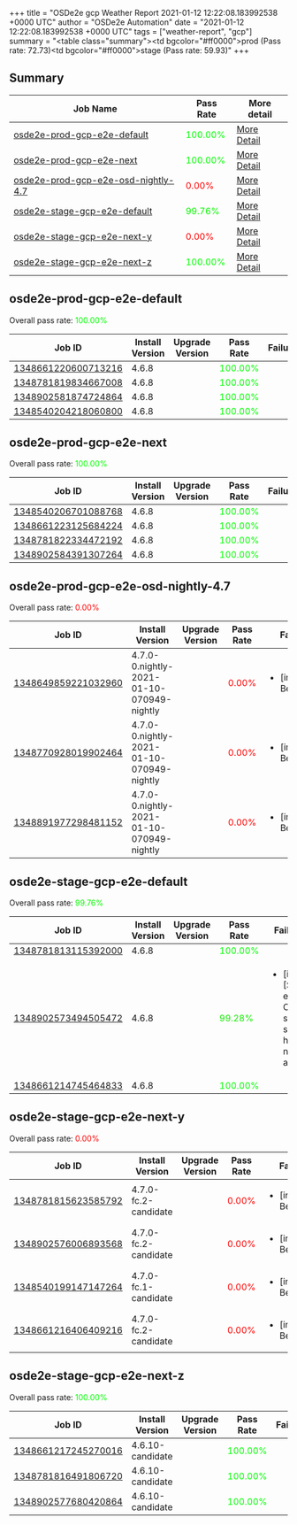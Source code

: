 +++
title = "OSDe2e gcp Weather Report 2021-01-12 12:22:08.183992538 +0000 UTC"
author = "OSDe2e Automation"
date = "2021-01-12 12:22:08.183992538 +0000 UTC"
tags = ["weather-report", "gcp"]
summary = "<table class=\"summary\"><tr><td bgcolor=\"#ff0000\"></td><td>prod (Pass rate: 72.73)</td></tr><tr><td bgcolor=\"#ff0000\"></td><td>stage (Pass rate: 59.93)</td></tr></table>"
+++
## Summary

| Job Name | Pass Rate | More detail |
|----------|-----------|-------------|
|[osde2e-prod-gcp-e2e-default](https://prow.svc.ci.openshift.org/?job=osde2e-prod-gcp-e2e-default)| <span style="color:#01fe00;">100.00%</span>|[More Detail](#osde2e-prod-gcp-e2e-default)|
|[osde2e-prod-gcp-e2e-next](https://prow.svc.ci.openshift.org/?job=osde2e-prod-gcp-e2e-next)| <span style="color:#01fe00;">100.00%</span>|[More Detail](#osde2e-prod-gcp-e2e-next)|
|[osde2e-prod-gcp-e2e-osd-nightly-4.7](https://prow.svc.ci.openshift.org/?job=osde2e-prod-gcp-e2e-osd-nightly-4.7)| <span style="color:#ff0000;">0.00%</span>|[More Detail](#osde2e-prod-gcp-e2e-osd-nightly-4.7)|
|[osde2e-stage-gcp-e2e-default](https://prow.svc.ci.openshift.org/?job=osde2e-stage-gcp-e2e-default)| <span style="color:#07f800;">99.76%</span>|[More Detail](#osde2e-stage-gcp-e2e-default)|
|[osde2e-stage-gcp-e2e-next-y](https://prow.svc.ci.openshift.org/?job=osde2e-stage-gcp-e2e-next-y)| <span style="color:#ff0000;">0.00%</span>|[More Detail](#osde2e-stage-gcp-e2e-next-y)|
|[osde2e-stage-gcp-e2e-next-z](https://prow.svc.ci.openshift.org/?job=osde2e-stage-gcp-e2e-next-z)| <span style="color:#01fe00;">100.00%</span>|[More Detail](#osde2e-stage-gcp-e2e-next-z)|



## osde2e-prod-gcp-e2e-default

Overall pass rate: <span style="color:#01fe00;">100.00%</span>

| Job ID | Install Version | Upgrade Version | Pass Rate | Failures |
|--------|-----------------|-----------------|-----------|----------|
[1348661220600713216](https://prow.ci.openshift.org/view/gs/origin-ci-test/logs/osde2e-prod-gcp-e2e-default/1348661220600713216) | 4.6.8 |  | <span style="color:#01fe00;">100.00%</span>|
[1348781819834667008](https://prow.ci.openshift.org/view/gs/origin-ci-test/logs/osde2e-prod-gcp-e2e-default/1348781819834667008) | 4.6.8 |  | <span style="color:#01fe00;">100.00%</span>|
[1348902581874724864](https://prow.ci.openshift.org/view/gs/origin-ci-test/logs/osde2e-prod-gcp-e2e-default/1348902581874724864) | 4.6.8 |  | <span style="color:#01fe00;">100.00%</span>|
[1348540204218060800](https://prow.ci.openshift.org/view/gs/origin-ci-test/logs/osde2e-prod-gcp-e2e-default/1348540204218060800) | 4.6.8 |  | <span style="color:#01fe00;">100.00%</span>|



## osde2e-prod-gcp-e2e-next

Overall pass rate: <span style="color:#01fe00;">100.00%</span>

| Job ID | Install Version | Upgrade Version | Pass Rate | Failures |
|--------|-----------------|-----------------|-----------|----------|
[1348540206701088768](https://prow.ci.openshift.org/view/gs/origin-ci-test/logs/osde2e-prod-gcp-e2e-next/1348540206701088768) | 4.6.8 |  | <span style="color:#01fe00;">100.00%</span>|
[1348661223125684224](https://prow.ci.openshift.org/view/gs/origin-ci-test/logs/osde2e-prod-gcp-e2e-next/1348661223125684224) | 4.6.8 |  | <span style="color:#01fe00;">100.00%</span>|
[1348781822334472192](https://prow.ci.openshift.org/view/gs/origin-ci-test/logs/osde2e-prod-gcp-e2e-next/1348781822334472192) | 4.6.8 |  | <span style="color:#01fe00;">100.00%</span>|
[1348902584391307264](https://prow.ci.openshift.org/view/gs/origin-ci-test/logs/osde2e-prod-gcp-e2e-next/1348902584391307264) | 4.6.8 |  | <span style="color:#01fe00;">100.00%</span>|



## osde2e-prod-gcp-e2e-osd-nightly-4.7

Overall pass rate: <span style="color:#ff0000;">0.00%</span>

| Job ID | Install Version | Upgrade Version | Pass Rate | Failures |
|--------|-----------------|-----------------|-----------|----------|
[1348649859221032960](https://prow.ci.openshift.org/view/gs/origin-ci-test/logs/osde2e-prod-gcp-e2e-osd-nightly-4.7/1348649859221032960) | 4.7.0-0.nightly-2021-01-10-070949-nightly |  | <span style="color:#ff0000;">0.00%</span>|<ul><li>[install] BeforeSuite</li></ul>
[1348770928019902464](https://prow.ci.openshift.org/view/gs/origin-ci-test/logs/osde2e-prod-gcp-e2e-osd-nightly-4.7/1348770928019902464) | 4.7.0-0.nightly-2021-01-10-070949-nightly |  | <span style="color:#ff0000;">0.00%</span>|<ul><li>[install] BeforeSuite</li></ul>
[1348891977298481152](https://prow.ci.openshift.org/view/gs/origin-ci-test/logs/osde2e-prod-gcp-e2e-osd-nightly-4.7/1348891977298481152) | 4.7.0-0.nightly-2021-01-10-070949-nightly |  | <span style="color:#ff0000;">0.00%</span>|<ul><li>[install] BeforeSuite</li></ul>



## osde2e-stage-gcp-e2e-default

Overall pass rate: <span style="color:#07f800;">99.76%</span>

| Job ID | Install Version | Upgrade Version | Pass Rate | Failures |
|--------|-----------------|-----------------|-----------|----------|
[1348781813115392000](https://prow.ci.openshift.org/view/gs/origin-ci-test/logs/osde2e-stage-gcp-e2e-default/1348781813115392000) | 4.6.8 |  | <span style="color:#01fe00;">100.00%</span>|
[1348902573494505472](https://prow.ci.openshift.org/view/gs/origin-ci-test/logs/osde2e-stage-gcp-e2e-default/1348902573494505472) | 4.6.8 |  | <span style="color:#13ec00;">99.28%</span>|<ul><li>[install] [Suite: e2e] Cluster state should have no alerts</li></ul>
[1348661214745464833](https://prow.ci.openshift.org/view/gs/origin-ci-test/logs/osde2e-stage-gcp-e2e-default/1348661214745464833) | 4.6.8 |  | <span style="color:#01fe00;">100.00%</span>|



## osde2e-stage-gcp-e2e-next-y

Overall pass rate: <span style="color:#ff0000;">0.00%</span>

| Job ID | Install Version | Upgrade Version | Pass Rate | Failures |
|--------|-----------------|-----------------|-----------|----------|
[1348781815623585792](https://prow.ci.openshift.org/view/gs/origin-ci-test/logs/osde2e-stage-gcp-e2e-next-y/1348781815623585792) | 4.7.0-fc.2-candidate |  | <span style="color:#ff0000;">0.00%</span>|<ul><li>[install] BeforeSuite</li></ul>
[1348902576006893568](https://prow.ci.openshift.org/view/gs/origin-ci-test/logs/osde2e-stage-gcp-e2e-next-y/1348902576006893568) | 4.7.0-fc.2-candidate |  | <span style="color:#ff0000;">0.00%</span>|<ul><li>[install] BeforeSuite</li></ul>
[1348540199147147264](https://prow.ci.openshift.org/view/gs/origin-ci-test/logs/osde2e-stage-gcp-e2e-next-y/1348540199147147264) | 4.7.0-fc.1-candidate |  | <span style="color:#ff0000;">0.00%</span>|<ul><li>[install] BeforeSuite</li></ul>
[1348661216406409216](https://prow.ci.openshift.org/view/gs/origin-ci-test/logs/osde2e-stage-gcp-e2e-next-y/1348661216406409216) | 4.7.0-fc.2-candidate |  | <span style="color:#ff0000;">0.00%</span>|<ul><li>[install] BeforeSuite</li></ul>



## osde2e-stage-gcp-e2e-next-z

Overall pass rate: <span style="color:#01fe00;">100.00%</span>

| Job ID | Install Version | Upgrade Version | Pass Rate | Failures |
|--------|-----------------|-----------------|-----------|----------|
[1348661217245270016](https://prow.ci.openshift.org/view/gs/origin-ci-test/logs/osde2e-stage-gcp-e2e-next-z/1348661217245270016) | 4.6.10-candidate |  | <span style="color:#01fe00;">100.00%</span>|
[1348781816491806720](https://prow.ci.openshift.org/view/gs/origin-ci-test/logs/osde2e-stage-gcp-e2e-next-z/1348781816491806720) | 4.6.10-candidate |  | <span style="color:#01fe00;">100.00%</span>|
[1348902577680420864](https://prow.ci.openshift.org/view/gs/origin-ci-test/logs/osde2e-stage-gcp-e2e-next-z/1348902577680420864) | 4.6.10-candidate |  | <span style="color:#01fe00;">100.00%</span>|



